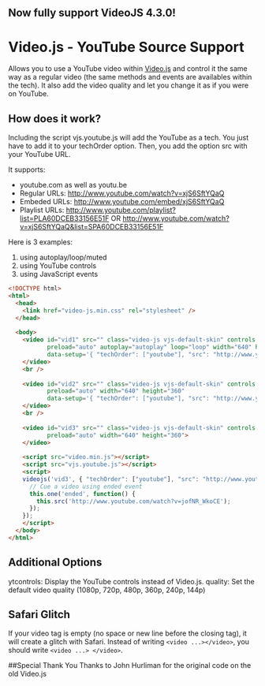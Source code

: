 ## Now fully support VideoJS 4.3.0!

# Video.js - YouTube Source Support
Allows you to use a YouTube video within [Video.js](https://github.com/videojs/video.js/) and control it the same way as a regular video (the same methods and events are availables within the tech). It also add the video quality and let you change it as if you were on YouTube.

## How does it work?
Including the script vjs.youtube.js will add the YouTube as a tech. You just have to add it to your techOrder option. Then, you add the option src with your YouTube URL.

It supports:
- youtube.com as well as youtu.be
- Regular URLs: http://www.youtube.com/watch?v=xjS6SftYQaQ
- Embeded URLs: http://www.youtube.com/embed/xjS6SftYQaQ
- Playlist URLs: http://www.youtube.com/playlist?list=PLA60DCEB33156E51F OR http://www.youtube.com/watch?v=xjS6SftYQaQ&list=SPA60DCEB33156E51F

Here is 3 examples:
<ol>
  <li>using autoplay/loop/muted</li>
  <li>using YouTube controls</li>
  <li>using JavaScript events</li>
</ol>


```html
<!DOCTYPE html>
<html>
  <head>
    <link href="video-js.min.css" rel="stylesheet" />
  </head>
  
  <body>
    <video id="vid1" src="" class="video-js vjs-default-skin" controls 
           preload="auto" autoplay="autoplay" loop="loop" width="640" height="360" 
           data-setup='{ "techOrder": ["youtube"], "src": "http://www.youtube.com/watch?v=xjS6SftYQaQ" }'>
    </video>
    <br />
    
    <video id="vid2" src="" class="video-js vjs-default-skin" controls 
           preload="auto" width="640" height="360" 
           data-setup='{ "techOrder": ["youtube"], "src": "http://www.youtube.com/watch?v=xjS6SftYQaQ", "ytcontrols": true }'>
    </video>
    <br />
    
    <video id="vid3" src="" class="video-js vjs-default-skin" controls
           preload="auto" width="640" height="360">
    </video>
    
    <script src="video.min.js"></script>
    <script src="vjs.youtube.js"></script>
    <script>
    videojs('vid3', { "techOrder": ["youtube"], "src": "http://www.youtube.com/watch?v=xjS6SftYQaQ" }).ready(function() {
      // Cue a video using ended event
      this.one('ended', function() {
        this.src('http://www.youtube.com/watch?v=jofNR_WkoCE');
      });
    });
    </script>
  </body>
</html>
```

## Additional Options
ytcontrols: Display the YouTube controls instead of Video.js.
quality: Set the default video quality (1080p, 720p, 480p, 360p, 240p, 144p)

## Safari Glitch
If your video tag is empty (no space or new line before the closing tag), it will create a glitch with Safari. Instead of writing `<video ...></video>`, you should write `<video ...> </video>`.

##Special Thank You
Thanks to John Hurliman for the original code on the old Video.js
